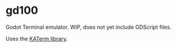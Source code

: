 # gd100

Godot Terminal emulator. WIP, does not yet include GDScript files.

Uses the [KATerm library](https://github.com/dextercd/katerm).

